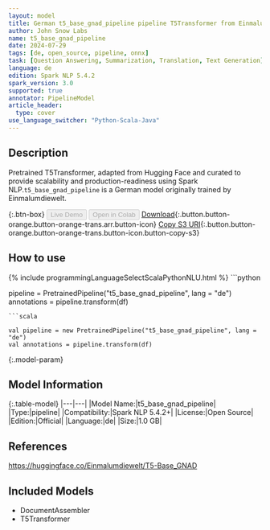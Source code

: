 ```yaml
---
layout: model
title: German t5_base_gnad_pipeline pipeline T5Transformer from Einmalumdiewelt
author: John Snow Labs
name: t5_base_gnad_pipeline
date: 2024-07-29
tags: [de, open_source, pipeline, onnx]
task: [Question Answering, Summarization, Translation, Text Generation]
language: de
edition: Spark NLP 5.4.2
spark_version: 3.0
supported: true
annotator: PipelineModel
article_header:
  type: cover
use_language_switcher: "Python-Scala-Java"
---
```


## Description

Pretrained T5Transformer, adapted from Hugging Face and curated to provide scalability and production-readiness using Spark NLP.`t5_base_gnad_pipeline` is a German model originally trained by Einmalumdiewelt.

{:.btn-box}
<button class="button button-orange" disabled>Live Demo</button>
<button class="button button-orange" disabled>Open in Colab</button>
[Download](https://s3.amazonaws.com/auxdata.johnsnowlabs.com/public/models/t5_base_gnad_pipeline_de_5.4.2_3.0_1722253666059.zip){:.button.button-orange.button-orange-trans.arr.button-icon}
[Copy S3 URI](s3://auxdata.johnsnowlabs.com/public/models/t5_base_gnad_pipeline_de_5.4.2_3.0_1722253666059.zip){:.button.button-orange.button-orange-trans.button-icon.button-copy-s3}

## How to use



<div class="tabs-box" markdown="1">
{% include programmingLanguageSelectScalaPythonNLU.html %}
```python

pipeline = PretrainedPipeline("t5_base_gnad_pipeline", lang = "de")
annotations =  pipeline.transform(df)   

```
```scala

val pipeline = new PretrainedPipeline("t5_base_gnad_pipeline", lang = "de")
val annotations = pipeline.transform(df)

```
</div>

{:.model-param}
## Model Information

{:.table-model}
|---|---|
|Model Name:|t5_base_gnad_pipeline|
|Type:|pipeline|
|Compatibility:|Spark NLP 5.4.2+|
|License:|Open Source|
|Edition:|Official|
|Language:|de|
|Size:|1.0 GB|

## References

https://huggingface.co/Einmalumdiewelt/T5-Base_GNAD

## Included Models

- DocumentAssembler
- T5Transformer